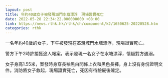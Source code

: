 ```yaml
---
layout: post
title: 年約40歲女子被發現城門水塘漂浮　現場證實死亡
date: 2022-05-28 22:34:22.000000000 +08:00
link: https://news.rthk.hk/rthk/ch/component/k2/1650625-20220528.htm
categories: rthk
---
```


一名年約40歲的女子，下午被發現在荃灣城門水塘漂浮，現場證實死亡。

警方下午2時許接獲途人報案，表示發現一名女子在水塘漂浮，懷疑對方遇溺。

女子身高1.55米，案發時身穿長袖黑白間條上衣和黑色長褲，身上沒有身份證明文件。消防將女子救起，現場證實死亡，死因有待驗屍後確定。
